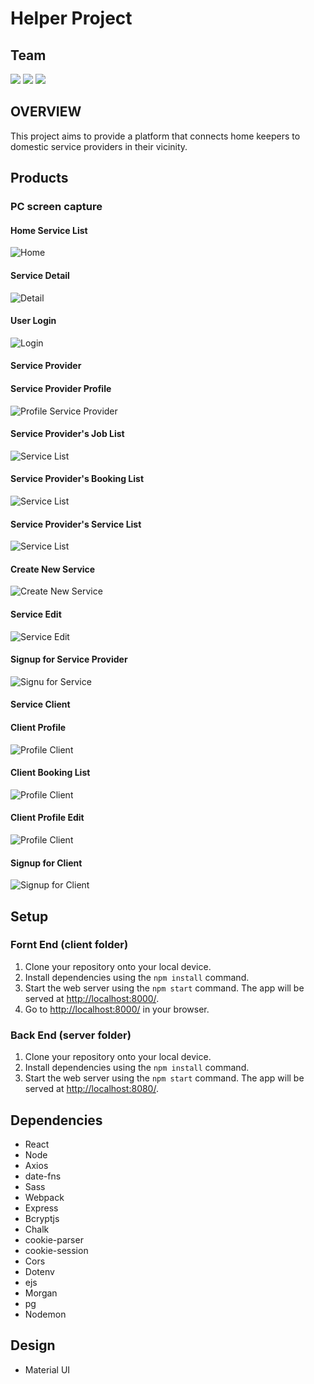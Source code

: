 # Helper Project

## Team

[<img src='https://img.shields.io/badge/Github-Ibifuro-blue?style=flat-square&logo=github'>](https://github.com/onebee9)
[<img src='https://img.shields.io/badge/Github-Pouya-blue?style=flat-square&logo=github'>](https://github.com/Paules2021)
[<img src='https://img.shields.io/badge/Github-Mikiyoshi-blue?style=flat-square&logo=github'>](https://github.com/mikiyoshi)

## OVERVIEW

This project aims to provide a platform that connects home keepers to domestic service providers in their vicinity.

## Products

### PC screen capture

#### Home Service List

![Home](/resources/home.png)

#### Service Detail

![Detail](/resources/detail.png)

#### User Login

![Login](/resources/login.png)

#### Service Provider

#### Service Provider Profile

![Profile Service Provider](/resources/service_profile.png)

#### Service Provider's Job List

![Service List](/resources/service_my_job.png)

#### Service Provider's Booking List

![Service List](/resources/profile_booking.png)

#### Service Provider's Service List

![Service List](/resources/service_list.png)

#### Create New Service

![Create New Service](/resources/service_create.png)

#### Service Edit

![Service Edit](/resources/profile_service_edit.png)

#### Signup for Service Provider

![Signu for Service](/resources/signup_service.png)

#### Service Client

#### Client Profile

![Profile Client](/resources/profile.png)

#### Client Booking List

![Profile Client](/resources/profile_service.png)

#### Client Profile Edit

![Profile Client](/resources/profile_edit.png)

#### Signup for Client

![Signup for Client](/resources/signup_client.png)

## Setup

### Fornt End (client folder)

1. Clone your repository onto your local device.
2. Install dependencies using the `npm install` command.
3. Start the web server using the `npm start` command. The app will be served at <http://localhost:8000/>.
4. Go to <http://localhost:8000/> in your browser.

### Back End (server folder)

1. Clone your repository onto your local device.
2. Install dependencies using the `npm install` command.
3. Start the web server using the `npm start` command. The app will be served at <http://localhost:8080/>.

## Dependencies

- React
- Node
- Axios
- date-fns
- Sass
- Webpack
- Express
- Bcryptjs
- Chalk
- cookie-parser
- cookie-session
- Cors
- Dotenv
- ejs
- Morgan
- pg
- Nodemon

## Design

- Material UI
